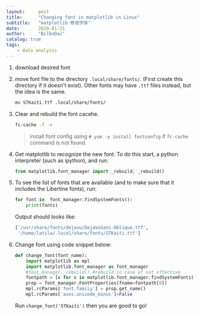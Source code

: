 ```yaml
---
layout:     post
title:      "Changing font in matplotlib in Linux"
subtitle:   "matplotlib 修改字体"
date:       2020-01-21
author:     "BilboDai"
catalog: true
tags:
    - data analysis
---
```


1. download desired font

2. move font file to the directory `.local/share/fonts/`. (First create this directory if it doesn't exist). Other fonts may have `.ttf` files instead, but the idea is the same.

   ```bash
   mv STKaiti.ttf .local/share/fonts/
   ```

3. Clear and rebuild the font cacehe.

   ```bash
   fc-cache -f -v
   ```

   >install font config using  `# yum -y install fontconfig` if  `fc-cache` command is not found.

4. Get matplotlib to recognize the new font. To do this start, a python interpreter (such as ipython), and run:

   ```python
   from matplotlib.font_manager import _rebuild; _rebuild()
   ```

5. To see the list of fonts that are available (and to make sure that it includes the Libertine fonts), run:

   ```python
   for font in  font_manager.findSystemFonts():
       print(fonts)
   ```

   Output should looks like:

   ```python
   ['/usr/share/fonts/dejavu/DejaVuSans-Oblique.ttf',
    '/home/latila/.local/share/fonts/STKaiti.ttf']
   ```

6. Change font using code snippet below:

   ```python
   def change_font(font_name):
       import matplotlib as mpl
       import matplotlib.font_manager as font_manager
       #font_manager._rebuild() #rebuild in case of not effective
       fontpath = [x for x in matplotlib.font_manager.findSystemFonts(fontpaths=None, fontext='ttf') if font_name in x]
       prop = font_manager.FontProperties(fname=fontpath[0])
       mpl.rcParams['font.family'] = prop.get_name()
       mpl.rcParams['axes.unicode_minus']=False
   ```

   Run `change_font('STKaiti')` then you are good to go!











